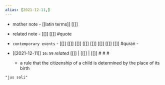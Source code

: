 ```yaml
---
alias: [2021-12-11,]
---
```

- mother note - [[latin terms]] [[]]
- related note - [[]] [[]] #quote 
- `contemporary events` - [[]] [[]] [[]] [[]] [[]] [[]] [[]] [[]] #quran -

- [[2021-12-11]]  `16:59` _related_ [[]] | [[]] | [[]] # # #
	- a rule that the citizenship of a child is determined by the place of its birth

```query
"jus soli"
```
